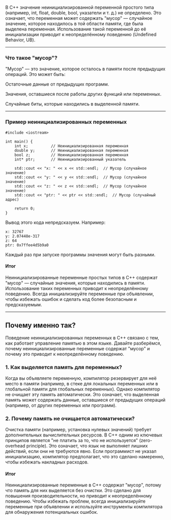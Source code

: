 В C++ значение неинициализированной переменной простого типа (например, int, float, double, bool, указатели и т. д.) не определено. Это означает, что переменная может содержать "мусор" — случайное значение, которое находилось в той области памяти, где была выделена переменная. Использование такой переменной до её инициализации приводит к неопределённому поведению (Undefined Behavior, UB).
________________________________________________________________________
### Что такое "мусор"?
"Мусор" — это значение, которое осталось в памяти после предыдущих операций. Это может быть:

Остаточные данные от предыдущих программ.

Значения, оставшиеся после работы других функций или переменных.

Случайные биты, которые находились в выделенной памяти.
________________________________________________________________________
### Пример неинициализированных переменных
```
#include <iostream>

int main() {
    int x;          // Неинициализированная переменная
    double y;       // Неинициализированная переменная
    bool z;         // Неинициализированная переменная
    int* ptr;       // Неинициализированный указатель

    std::cout << "x: " << x << std::endl;  // Мусор (случайное значение)
    std::cout << "y: " << y << std::endl;  // Мусор (случайное значение)
    std::cout << "z: " << z << std::endl;  // Мусор (случайное значение)
    std::cout << "ptr: " << ptr << std::endl;  // Мусор (случайный адрес)

    return 0;
}
```
Вывод этого кода непредсказуем. Например:
```
x: 32767
y: 2.07448e-317
z: 64
ptr: 0x7ffee4d5b9a0
```
Каждый раз при запуске программы значения могут быть разными.
#### Итог
Неинициализированные переменные простых типов в C++ содержат "мусор" — случайные значения, которые находились в памяти. Использование таких переменных приводит к неопределённому поведению. Всегда инициализируйте переменные при объявлении, чтобы избежать ошибок и сделать код более безопасным и предсказуемым.
________________________________________________________________________

## Почему именно так?
Поведение неинициализированных переменных в C++ связано с тем, как работает управление памятью в этом языке. Давайте разберёмся, почему неинициализированные переменные содержат "мусор" и почему это приводит к неопределённому поведению.

### 1. Как выделяется память для переменных?
Когда вы объявляете переменную, компилятор резервирует для неё место в памяти (например, в стеке для локальных переменных или в глобальной памяти для глобальных переменных). Однако компилятор не очищает эту память автоматически. Это означает, что выделенная память может содержать данные, оставшиеся от предыдущих операций (например, от других переменных или программ).

### 2. Почему память не очищается автоматически?
Очистка памяти (например, установка нулевых значений) требует дополнительных вычислительных ресурсов. В C++ одним из ключевых принципов является "не платить за то, что не используется" (zero-overhead principle). Это означает, что язык не выполняет лишних действий, если они не требуются явно. Если программист не указал инициализацию, компилятор предполагает, что это сделано намеренно, чтобы избежать накладных расходов.

#### Итог
Неинициализированные переменные в C++ содержат "мусор", потому что память для них выделяется без очистки. Это сделано для повышения производительности, но приводит к неопределённому поведению. Чтобы избежать проблем, всегда инициализируйте переменные при объявлении и используйте инструменты компилятора для обнаружения потенциальных ошибок.
